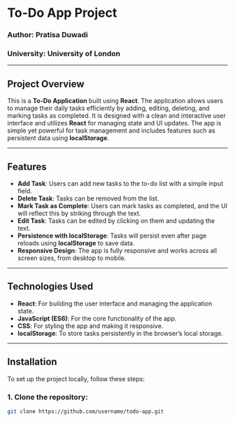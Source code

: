 # To-Do App Project

### Author: Pratisa Duwadi  
### University: University of London

---

## Project Overview

This is a **To-Do Application** built using **React**. The application allows users to manage their daily tasks efficiently by adding, editing, deleting, and marking tasks as completed. It is designed with a clean and interactive user interface and utilizes **React** for managing state and UI updates. The app is simple yet powerful for task management and includes features such as persistent data using **localStorage**.

---

## Features

- **Add Task**: Users can add new tasks to the to-do list with a simple input field.
- **Delete Task**: Tasks can be removed from the list.
- **Mark Task as Complete**: Users can mark tasks as completed, and the UI will reflect this by striking through the text.
- **Edit Task**: Tasks can be edited by clicking on them and updating the text.
- **Persistence with localStorage**: Tasks will persist even after page reloads using **localStorage** to save data.
- **Responsive Design**: The app is fully responsive and works across all screen sizes, from desktop to mobile.

---

## Technologies Used

- **React**: For building the user interface and managing the application state.
- **JavaScript (ES6)**: For the core functionality of the app.
- **CSS**: For styling the app and making it responsive.
- **localStorage**: To store tasks persistently in the browser’s local storage.

---

## Installation

To set up the project locally, follow these steps:

### 1. Clone the repository:

```bash
git clone https://github.com/username/todo-app.git
